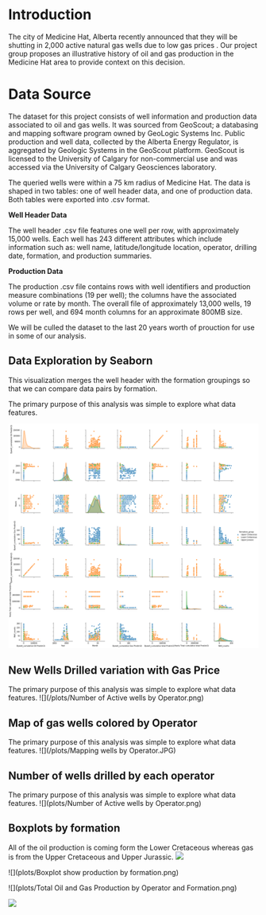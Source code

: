 # Introduction

The city of Medicine Hat, Alberta recently announced that they will be shutting in 2,000 active natural gas wells due to low gas prices . Our project group proposes an illustrative history of oil and gas production in the Medicine Hat area to provide context on this decision.

# Data Source

The dataset for this project consists of well information and production data associated to oil and gas wells. It was sourced from GeoScout; a databasing and mapping software program owned by GeoLogic Systems Inc. Public production and well data, collected by the Alberta Energy Regulator, is aggregated by Geologic Systems in the GeoScout platform. GeoScout is licensed to the University of Calgary for non-commercial use and was accessed via the University of Calgary Geosciences laboratory.

The queried wells were within a 75 km radius of Medicine Hat. The data is shaped in two tables: one of well header data, and one of production data. Both tables were exported into .csv format.

**Well Header Data**

The well header .csv file features one well per row, with approximately 15,000 wells. Each well has 243 different attributes which include information such as: well name, latitude/longitude location, operator, drilling date, formation, and production summaries.

**Production Data**

The production .csv file contains rows with well identifiers and production measure combinations (19 per well); the columns have the associated volume or rate by month. The overall file of approximately 13,000 wells, 19 rows per well, and 694 month columns for an approximate 800MB size.

We will be culled the dataset to the last 20 years worth of prouction for use in some of our analysis.

## Data Exploration by Seaborn 
This visualization merges the well header with the formation groupings so that we can compare data pairs by formation.

The primary purpose of this analysis was simple to explore what data features.

![](plots/Seaborn_Pairgrid.png)

## New Wells Drilled variation with Gas Price
The primary purpose of this analysis was simple to explore what data features.
![](/plots/Number of Active wells by Operator.png)

## Map of gas wells colored by Operator
The primary purpose of this analysis was simple to explore what data features.
![](/plots/Mapping wells by Operator.JPG)

## Number of wells drilled by each operator
The primary purpose of this analysis was simple to explore what data features.
![](plots/Number of Active wells by Operator.png)

## Boxplots by formation
All of the oil production is coming form the Lower Cretaceous whereas gas is from the Upper Cretaceous and Upper Jurassic.
<img src="images/Boxplot show production by formation.png"/>

![](plots/Boxplot show production by formation.png)

![](plots/Total Oil and Gas Production by Operator and Formation.png)


<img src="images/Total Oil and Gas Production by Operator and Formation.png" width="550px" />






